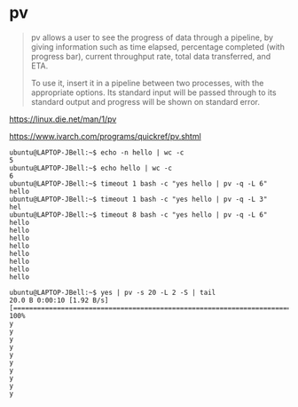# pv

> pv allows a user to see the progress of data through a pipeline, by giving information such as time elapsed, percentage completed (with progress bar),
> current throughput rate, total data transferred, and ETA.
>
> To use it, insert it in a pipeline between two processes, with the appropriate options. Its standard input will be passed through to its standard output and progress will be shown on standard error.

<https://linux.die.net/man/1/pv>

<https://www.ivarch.com/programs/quickref/pv.shtml>


```console
ubuntu@LAPTOP-JBell:~$ echo -n hello | wc -c
5
ubuntu@LAPTOP-JBell:~$ echo hello | wc -c
6
ubuntu@LAPTOP-JBell:~$ timeout 1 bash -c "yes hello | pv -q -L 6"
hello
ubuntu@LAPTOP-JBell:~$ timeout 1 bash -c "yes hello | pv -q -L 3"
hel
ubuntu@LAPTOP-JBell:~$ timeout 8 bash -c "yes hello | pv -q -L 6"
hello
hello
hello
hello
hello
hello
hello
hello
```

```console
ubuntu@LAPTOP-JBell:~$ yes | pv -s 20 -L 2 -S | tail
20.0 B 0:00:10 [1.92 B/s] [==========================================================================>] 100%
y
y
y
y
y
y
y
y
y
y
```
